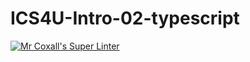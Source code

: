# ICS4U-Intro-02-typescript

[![Mr Coxall's Super Linter](https://github.com/mohammedal-ess/ICS4U-Intro-02-typescript/workflows/Mr%20Coxall's%20Super%20Linter/badge.svg)](https://github.com/mohammedal-ess/ICS4U-Intro-02-typescript/actions/)
